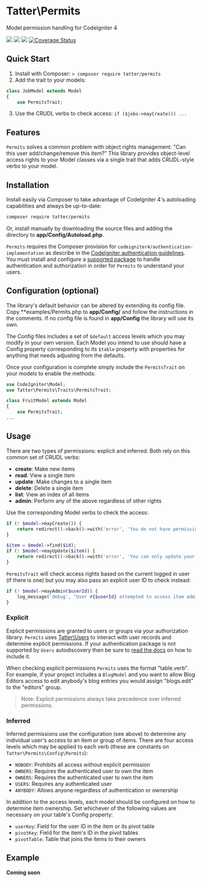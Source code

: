 # Tatter\Permits
Model permission handling for CodeIgniter 4

[![](https://github.com/tattersoftware/codeigniter4-permits/workflows/PHPUnit/badge.svg)](https://github.com/tattersoftware/codeigniter4-permits/actions/workflows/test.yml)
[![](https://github.com/tattersoftware/codeigniter4-permits/workflows/PHPStan/badge.svg)](https://github.com/tattersoftware/codeigniter4-permits/actions/workflows/analyze.yml)
[![](https://github.com/tattersoftware/codeigniter4-permits/workflows/Deptrac/badge.svg)](https://github.com/tattersoftware/codeigniter4-permits/actions/workflows/inspect.yml)
[![Coverage Status](https://coveralls.io/repos/github/tattersoftware/codeigniter4-permits/badge.svg?branch=develop)](https://coveralls.io/github/tattersoftware/codeigniter4-permits?branch=develop)

## Quick Start

1. Install with Composer: `> composer require tatter/permits`
2. Add the trait to your models:
```php
class JobModel extends Model
{
	use PermitsTrait;
```
3. Use the CRUDL verbs to check access: `if ($jobs->mayCreate()) ...`

## Features

`Permits` solves a common problem with object rights management: "Can this user
add/change/remove this item?" This library provides object-level access rights to your
Model classes via a single trait that adds CRUDL-style verbs to your model.

## Installation

Install easily via Composer to take advantage of CodeIgniter 4's autoloading capabilities
and always be up-to-date:
```bash
composer require tatter/permits
```

Or, install manually by downloading the source files and adding the directory to
**app/Config/Autoload.php**.

`Permits` requires the Composer provision for `codeigniter4/authentication-implementation`
as describe in the [CodeIgniter authentication guidelines](https://codeigniter4.github.io/CodeIgniter4/extending/authentication.html).
You must install and configure a [supported package](https://packagist.org/providers/codeigniter4/authentication-implementation)
to handle authentication and authorization in order for `Permits` to understand your users.

## Configuration (optional)

The library's default behavior can be altered by extending its config file. Copy
**examples/Permits.php to **app/Config/** and follow the instructions in the comments.
If no config file is found in **app/Config** the library will use its own.

The Config files includes a set of `$default` access levels which you may modify in your
own version. Each Model you intend to use should have a Config property corresponding to
its `$table` property with properties for anything that needs adjusting from the defaults.

Once your configuration is complete simply include the `PermitsTrait` on your models to
enable the methods:
```php
use CodeIgniter\Model;
use Tatter\Permits\Traits\PermitsTrait;

class FruitModel extends Model
{
    use PermitsTrait;
...
```

## Usage

There are two types of permissions: explicit and inferred. Both rely on this common set of
CRUDL verbs:
* **create**: Make new items
* **read**: View a single item
* **update**: Make changes to a single item
* **delete**: Delete a single item
* **list**: View an index of all items
* **admin**: Perform any of the above regardless of other rights

Use the corresponding Model verbs to check the access:
```php
if (! $model->mayCreate()) {
    return redirect()->back()->with('error', 'You do not have permission to do that!');
}

$item = $model->find($id);
if (! $model->mayUpdate($item)) {
    return redirect()->back()->with('error', 'You can only update your own items!');
}
```

`PermitsTrait` will check access rights based on the current logged in user (if there is one)
but you may also pass an explicit user ID to check instead:
```php
if (! $model->mayAdmin($userId)) {
    log_message('debug', "User #{$userId} attempted to access item administration.");
}
```

### Explicit 

Explicit permissions are granted to users or groups via your authorization library. `Permits`
uses [Tatter\Users](https://packagist.org/packages/tatter/users) to interact with user records
and determine explicit permissions. If your authentication package is not supported by
`Users` autodiscovery then be sure to [read the docs](https://github.com/tattersoftware/codeigniter4-users)
on how to include it.

When checking explicit permissions `Permits` uses the format "table.verb". For example, if
your project includes a `BlogModel` and you want to allow Blog Editors access to edit anybody's
blog entries you would assign "blogs.edit" to the "editors" group.

> Note: Explicit permissions always take precedence over inferred permissions.

### Inferred

Inferred permissions use the configuration (see above) to determine any individual user's
access to an item or group of items. There are four access levels which may be applied to
each verb (these are constants on `Tatter\Permits\Config\Permits`):

* `NOBODY`: Prohibits all access without explicit permission
* `OWNERS`: Requires the authenticated user to own the item
* `OWNERS`: Requires the authenticated user to own the item
* `USERS`: Requires any authenticated user
* `ANYBODY`: Allows anyone regardless of authentication or ownership

In addition to the access levels, each model should be configured on how to determine item
ownership. Set whichever of the following values are necessary on your table's Config property:
 * `userKey`: Field for the user ID in the item or its pivot table
 * `pivotKey`: Field for the item's ID in the pivot tables
 * `pivotTable`: Table that joins the items to their owners

## Example

**Coming soon**
